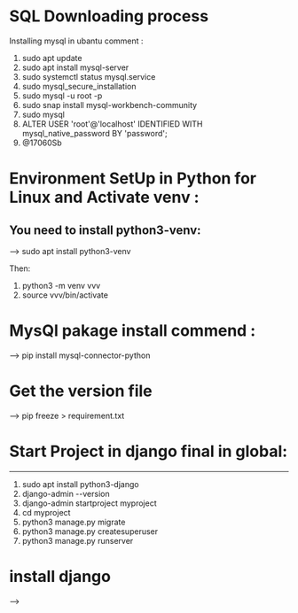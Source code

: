 # SQL Downloading process
Installing mysql in ubantu comment : 
1. sudo apt update 
2. sudo apt install mysql-server
3. sudo systemctl status mysql.service
4.  sudo mysql_secure_installation
5.  sudo mysql -u root -p
6.  sudo snap install mysql-workbench-community
7.  sudo mysql
8.  ALTER USER 'root'@'localhost' IDENTIFIED WITH mysql_native_password BY 'password';
7.  @17060Sb


# Environment SetUp in Python for Linux and Activate venv :

You need to install python3-venv:
-------------------------------------
--> sudo apt install python3-venv

Then:
1. python3 -m venv vvv
2. source vvv/bin/activate


# MysQl pakage install commend :

 --> pip install mysql-connector-python

# Get the version file 

--> pip freeze > requirement.txt






# Start Project in django final in global: 
-------------------------------------------
1. sudo apt install python3-django
2.  django-admin --version 
3. django-admin startproject myproject
4. cd myproject
5. python3 manage.py migrate
6. python3 manage.py createsuperuser
7. python3 manage.py runserver



# install django 

--> 



